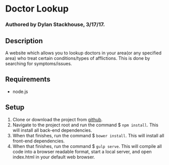 
# Doctor Lookup

### Authored by Dylan Stackhouse, 3/17/17.

## Description
A website which allows you to lookup doctors in your area(or any specified area) who treat certain conditions/types of afflictions. This is done by searching for symptoms/issues.
## Requirements
* node.js
## Setup
1. Clone or download the project from [github](https://github.com/DylanCStack/doctor-lookup).
2. Navigate to the project root and run the command $ `npm install`. This will install all back-end dependencies.
3. When that finishes, run the command $ `bower install`. This will install all front-end dependencies.
4. When that finishes, run the command $ `gulp serve`. This will compile all code into a browser readable format, start a local server, and open index.html in your default web browser.
